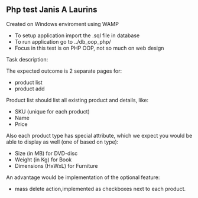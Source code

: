 ## Php test Janis A Laurins
Created on Windows enviroment using WAMP

- To setup application import the .sql file in database
- To run application go to ../db_oop_php/
- Focus in this test is on PHP OOP, not so much on web design

Task description:

The expected outcome is  2 separate pages for:
- product list
- product add

Product list should list all existing product and details, like:
- SKU ​(unique for each product)
- Name
- Price

Also each product type has special attribute, which we expect you would be able to display as well (one of based on type):
- Size (in MB) for ​DVD-disc
- Weight (in Kg) for ​Book
- Dimensions (HxWxL) for ​Furniture

An advantage​ would be implementation of the optional feature:
- mass ​delete ​action,implemented as  checkboxes next to each product.
